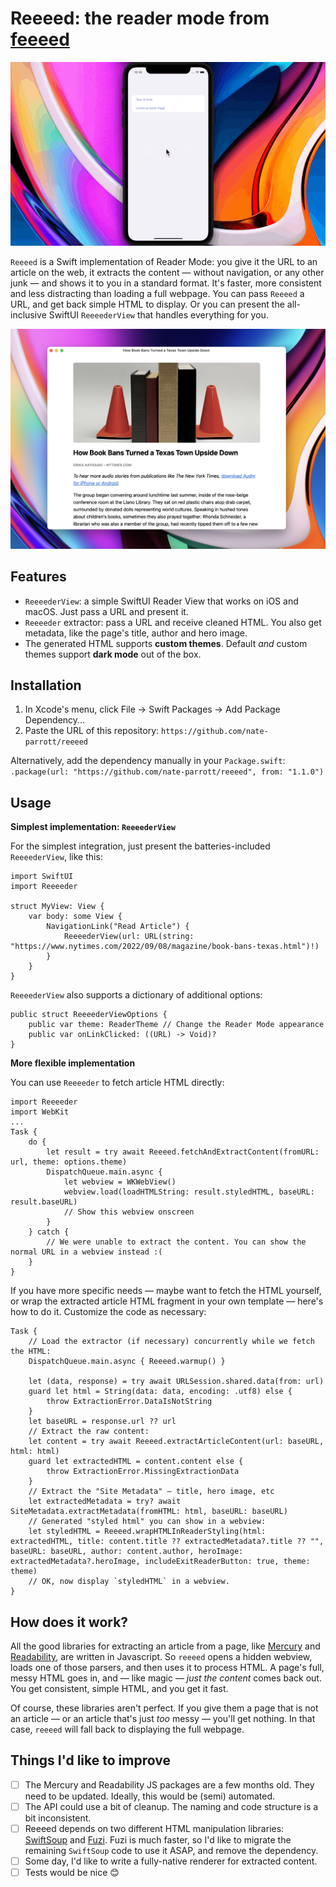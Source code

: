 # Reeeed: the reader mode from [feeeed](https://feeeed.nateparrott.com/)

![Screen recording of the Reader Mode for iPhone](Images/phone.gif)

`Reeeed` is a Swift implementation of Reader Mode: you give it the URL to an article on the web, it extracts the content — without navigation, or any other junk — and shows it to you in a standard format. It's faster, more consistent and less distracting than loading a full webpage. You can pass `Reeeed` a URL, and get back simple HTML to display. Or you can present the all-inclusive SwiftUI `ReeeederView` that handles everything for you.

![Screenshot of the Reader Mode on Mac](Images/mac.jpg)


## Features

- `ReeeederView`: a simple SwiftUI Reader View that works on iOS and macOS. Just pass a URL and present it.
- `Reeeeder` extractor: pass a URL and receive cleaned HTML. You also get metadata, like the page's title, author and hero image.
- The generated HTML supports **custom themes**. Default _and_ custom themes support **dark mode** out of the box.

## Installation

1. In Xcode's menu, click File → Swift Packages → Add Package Dependency...
2. Paste the URL of this repository: `https://github.com/nate-parrott/reeeed`

Alternatively, add the dependency manually in your `Package.swift`: `.package(url: "https://github.com/nate-parrott/reeeed", from: "1.1.0")`

## Usage

**Simplest implementation: `ReeeederView`**

For the simplest integration, just present the batteries-included `ReeeederView`, like this:

```
import SwiftUI
import Reeeeder

struct MyView: View {
    var body: some View {
        NavigationLink("Read Article") {
            ReeeederView(url: URL(string: "https://www.nytimes.com/2022/09/08/magazine/book-bans-texas.html")!)
        }
    }
}

```

`ReeeederView` also supports a dictionary of additional options:


```
public struct ReeeederViewOptions {
    public var theme: ReaderTheme // Change the Reader Mode appearance
    public var onLinkClicked: ((URL) -> Void)?
}
```

**More flexible implementation**

You can use `Reeeeder` to fetch article HTML directly:

```
import Reeeeder
import WebKit
...
Task {
    do {
        let result = try await Reeeed.fetchAndExtractContent(fromURL: url, theme: options.theme)
        DispatchQueue.main.async {
            let webview = WKWebView()
            webview.load(loadHTMLString: result.styledHTML, baseURL: result.baseURL)
            // Show this webview onscreen
        }
    } catch {
        // We were unable to extract the content. You can show the normal URL in a webview instead :(
    }   
}
```

If you have more specific needs — maybe want to fetch the HTML yourself, or wrap the extracted article HTML fragment in your own template — here's how to do it. Customize the code as necessary:

```
Task {
    // Load the extractor (if necessary) concurrently while we fetch the HTML:
    DispatchQueue.main.async { Reeeed.warmup() }
    
    let (data, response) = try await URLSession.shared.data(from: url)
    guard let html = String(data: data, encoding: .utf8) else {
        throw ExtractionError.DataIsNotString
    }
    let baseURL = response.url ?? url
    // Extract the raw content:
    let content = try await Reeeed.extractArticleContent(url: baseURL, html: html)
    guard let extractedHTML = content.content else {
        throw ExtractionError.MissingExtractionData
    }
    // Extract the "Site Metadata" — title, hero image, etc
    let extractedMetadata = try? await SiteMetadata.extractMetadata(fromHTML: html, baseURL: baseURL)
    // Generated "styled html" you can show in a webview:
    let styledHTML = Reeeed.wrapHTMLInReaderStyling(html: extractedHTML, title: content.title ?? extractedMetadata?.title ?? "", baseURL: baseURL, author: content.author, heroImage: extractedMetadata?.heroImage, includeExitReaderButton: true, theme: theme)
    // OK, now display `styledHTML` in a webview.
}

```

## How does it work?

All the good libraries for extracting an article from a page, like [Mercury](https://github.com/postlight/parser) and [Readability](https://github.com/mozilla/readability), are written in Javascript. So `reeeed` opens a hidden webview, loads one of those parsers, and then uses it to process HTML. A page's full, messy HTML goes in, and — like magic — _just the content_ comes back out. You get consistent, simple HTML, and you get it fast.

Of course, these libraries aren't perfect. If you give them a page that is not an article — or an article that's just _too_ messy — you'll get nothing. In that case, `reeeed` will fall back to displaying the full webpage. 

## Things I'd like to improve

- [ ] The Mercury and Readability JS packages are a few months old. They need to be updated. Ideally, this would be (semi) automated.
- [ ] The API could use a bit of cleanup. The naming and code structure is a bit inconsistent.
- [ ] Reeeed depends on two different HTML manipulation libraries: [SwiftSoup](https://github.com/scinfu/SwiftSoup) and [Fuzi](https://github.com/cezheng/Fuzi). Fuzi is much faster, so I'd like to migrate the remaining `SwiftSoup` code to use it ASAP, and remove the dependency.
- [ ] Some day, I'd like to write a fully-native renderer for extracted content.
- [ ] Tests would be nice 😊
